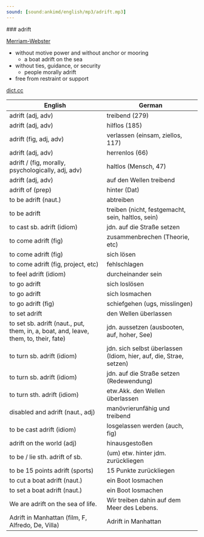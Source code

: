 ```yaml
---
sound: [sound:ankimd/english/mp3/adrift.mp3]
---
```


\### adrift

[Merriam-Webster](https://www.merriam-webster.com/dictionary/adrift)

- without motive power and without anchor or mooring
    - a boat adrift on the sea
- without ties, guidance, or security
    - people morally adrift
- free from restraint or support

[dict.cc](https://www.dict.cc/adrift)

| English        | German       |
| -------------- | ------------ |
| adrift (adj, adv) | treibend (279) |
| adrift (adj, adv) | hilflos (185) |
| adrift (fig, adj, adv) | verlassen (einsam, ziellos, 117) |
| adrift (adj, adv) | herrenlos (66) |
| adrift / (fig, morally, psychologically, adj, adv) | haltlos (Mensch, 47) |
| adrift (adj, adv) | auf den Wellen treibend |
| adrift of (prep) | hinter (Dat) |
| to be adrift (naut.) | abtreiben |
| to be adrift | treiben (nicht, festgemacht, sein, haltlos, sein) |
| to cast sb. adrift (idiom) | jdn. auf die Straße setzen |
| to come adrift (fig) | zusammenbrechen (Theorie, etc) |
| to come adrift (fig) | sich lösen |
| to come adrift (fig, project, etc) | fehlschlagen |
| to feel adrift (idiom) | durcheinander sein |
| to go adrift | sich loslösen |
| to go adrift | sich losmachen |
| to go adrift (fig) | schiefgehen (ugs, misslingen) |
| to set adrift | den Wellen überlassen |
| to set sb. adrift (naut., put, them, in, a, boat, and, leave, them, to, their, fate) | jdn. aussetzen (ausbooten, auf, hoher, See) |
| to turn sb. adrift (idiom) | jdn. sich selbst überlassen (Idiom, hier, auf, die, Strae, setzen) |
| to turn sb. adrift (idiom) | jdn. auf die Straße setzen (Redewendung) |
| to turn sth. adrift (idiom) | etw.Akk. den Wellen überlassen |
| disabled and adrift (naut., adj) | manövrierunfähig und treibend |
| to be cast adrift (idiom) | losgelassen werden (auch, fig) |
| adrift on the world (adj) | hinausgestoßen |
| to be / lie sth. adrift of sb. | (um) etw. hinter jdm. zurückliegen |
| to be 15 points adrift (sports) | 15 Punkte zurückliegen |
| to cut a boat adrift (naut.) | ein Boot losmachen |
| to set a boat adrift (naut.) | ein Boot losmachen |
| We are adrift on the sea of life. | Wir treiben dahin auf dem Meer des Lebens. |
| Adrift in Manhattan (film, F, Alfredo, De, Villa) | Adrift in Manhattan |
